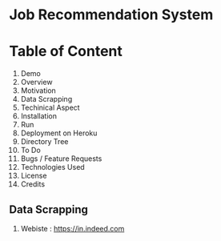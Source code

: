 # Job Recommendation System 

# Table of Content 
1) Demo
2) Overview
3) Motivation 
4) Data Scrapping 
5) Techinical Aspect 
6) Installation 
7) Run
8) Deployment on Heroku 
9) Directory Tree
10) To Do
11) Bugs / Feature Requests 
12) Technologies Used 
13) License
14) Credits 

## Data Scrapping 
1) Webiste : https://in.indeed.com

